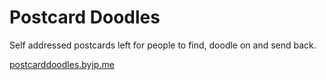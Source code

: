 # Postcard Doodles

Self addressed postcards left for people to find, doodle on and send back.

[postcarddoodles.byjp.me](http://postcarddoodles.byjp/me)
